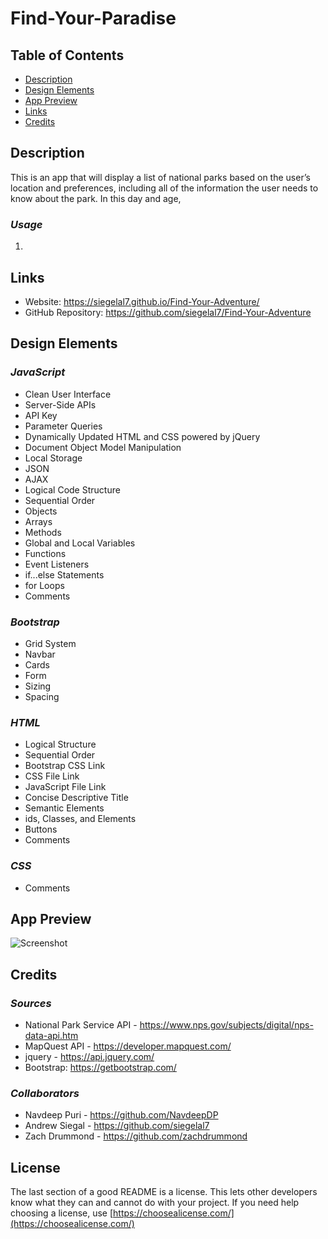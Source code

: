 # Find-Your-Paradise

## Table of Contents

- [Description](#Description)
- [Design Elements](#Design-Elements)
- [App Preview](#App-Preview)
- [Links](#Links)
- [Credits](#Credits)

## Description

This is an app that will display a list of national parks based on the user’s location and preferences, including all of the information the user needs to know about the park.
In this day and age,

### _Usage_

1.

## Links

- Website: https://siegelal7.github.io/Find-Your-Adventure/
- GitHub Repository: https://github.com/siegelal7/Find-Your-Adventure

## Design Elements

### _JavaScript_

- Clean User Interface
- Server-Side APIs
- API Key
- Parameter Queries
- Dynamically Updated HTML and CSS powered by jQuery
- Document Object Model Manipulation
- Local Storage
- JSON
- AJAX
- Logical Code Structure
- Sequential Order
- Objects
- Arrays
- Methods
- Global and Local Variables
- Functions
- Event Listeners
- if...else Statements
- for Loops
- Comments

### _Bootstrap_

- Grid System
- Navbar
- Cards
- Form
- Sizing
- Spacing

### _HTML_

- Logical Structure
- Sequential Order
- Bootstrap CSS Link
- CSS File Link
- JavaScript File Link
- Concise Descriptive Title
- Semantic Elements
- ids, Classes, and Elements
- Buttons
- Comments

### _CSS_

- Comments

## App Preview

![Screenshot](picture.png)

## Credits

### _Sources_

- National Park Service API - https://www.nps.gov/subjects/digital/nps-data-api.htm
- MapQuest API - https://developer.mapquest.com/
- jquery - https://api.jquery.com/
- Bootstrap: https://getbootstrap.com/

### _Collaborators_

- Navdeep Puri - https://github.com/NavdeepDP
- Andrew Siegal - https://github.com/siegelal7
- Zach Drummond - https://github.com/zachdrummond

## License

The last section of a good README is a license. This lets other developers know what they can and cannot do with your project. If you need help choosing a license, use [https://choosealicense.com/](https://choosealicense.com/)
